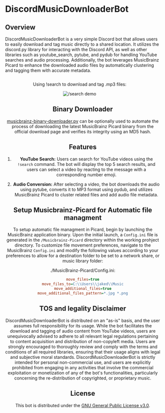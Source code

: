 # DiscordMusicDownloaderBot

## Overview
DiscordMusicDownloaderBot is a very simple Discord bot that allows users to easily download and tag music directly to a shared location. It utilizes the discord.py library for interacting with the Discord API, as well as other libraries such as youtube_search, pytube, and pydub for handling YouTube searches and audio processing. Additionally, the bot leverages MusicBrainz Picard to enhance the downloaded audio files by automatically clustering and tagging them with accurate metadata.

<div style="text-align: center;">
  <div style="display: inline-block; margin-right: 20px;">
    <p>Using !search to download and tag .mp3 files:</p>
      <img src="https://github.com/JakeTurner616/DiscordMusicDownloader/blob/0de4b8953c76e2e0d03093a4b071cba5b76e79ff/docs/demo0.gif" alt="/search demo">


  </div>

## Binary Downloader
[musicbrainz-binary-downloader.py](https://github.com/JakeTurner616/DiscordMusicBot/blob/main/musicbrainz-binary-downloader.py) can be optionally used to automate the process of downloading the latest MusicBrainz Picard binary from the official download page and verifies its integrity using an MD5 hash.

## Features
1. **YouTube Search:** Users can search for YouTube videos using the `!search` command. The bot will display the top 5 search results, and users can select a video by reacting to the message with a corresponding number emoji.

2. **Audio Conversion:** After selecting a video, the bot downloads the audio using pytube, converts it to MP3 format using pydub, and utilizes MusicBrainz Picard to cluster related files and add audio file metadata.

## Setup Musicbrainz-Picard for Automatic file managment

To setup automatic file managment in Picard, begin by launching the MusicBrainz application binary. Upon the initial launch, a `Config.ini` file is generated in the `/Musicbrainz-Picard` directory within the working prohject directory. To customize file movement preferences, navigate to the MusicBrainz `Config.ini` and modify the following values according to your preferences to allow for a destination folder to be set to a network share, or music library folder:

./MusicBrainz-Picard/Config.ini:
```Config.ini
move_files=true
move_files_to=C:\\Users\\jaked\\Music
move_additional_files=true
move_additional_files_pattern=*.jpg *.png
```


## TOS and legality Disclaimer
DiscordMusicDownloaderBot is distributed on an "as-is" basis, and the user assumes full responsibility for its usage. While the bot facilitates the download and tagging of audio content from YouTube videos, users are unequivocally advised to adhere to all relevant legal regulations pertaining to content acquisition and distribution of non-copyleft media. Users are strongly encouraged to thoroughly review and comply with the terms and conditions of all required libraries, ensuring that their usage aligns with legal and subjective moral standards. DiscordMusicDownloaderBot is strictly intended for personal non-commercial use, and users are explicitly prohibited from engaging in any activities that involve the commercial exploitation or monetization of any of the bot's functionalities, particularly concerning the re-distribution of copyrighted, or proprietary music.

## License
This bot is distributed under the [GNU General Public License v3.0](https://github.com/JakeTurner616/DiscordMusicBot/blob/main/LICENSE).
